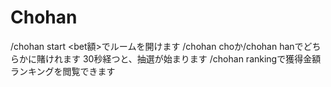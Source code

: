 # Chohan
/chohan start <bet額>でルームを開けます
/chohan choか/chohan hanでどちらかに賭けれます
30秒経つと、抽選が始まります
/chohan rankingで獲得金額ランキングを閲覧できます

